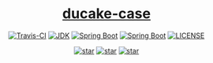 <h1 align="center">
  <a href="https://github.com/xkcoding" target="_blank">ducake-case</a>
</h1>

<p align="center">
  <a href="https://app.travis-ci.com/github/ducake/ducake-case"><img alt="Travis-CI" src="https://app.travis-ci.com/ducake/ducake-case.svg?branch=master"/></a>
  <a href="https://www.oracle.com/technetwork/java/javase/downloads/index.html"><img alt="JDK" src="https://img.shields.io/badge/JDK-1.8.0_202-orange.svg"/></a>
  <a href="https://docs.spring.io/spring-boot/docs/2.1.0.RELEASE/reference/html/"><img alt="Spring Boot" src="https://img.shields.io/badge/Spring Boot-2.7.7-brightgreen.svg"/></a>
  <a href="https://docs.spring.io/spring-boot/docs/2.1.0.RELEASE/reference/html/"><img alt="Spring Boot" src="https://img.shields.io/badge/Spring Cloud-2021.0.6-brightgreen.svg"/></a>
  <a href="https://github.com/ducake/ducake-case/blob/master/LICENSE"><img alt="LICENSE" src="https://img.shields.io/github/license/ducake/ducake-case.svg"/></a>
</p>

<p align="center">
  <a href="https://github.com/ducake/ducake-case/stargazers"><img alt="star" src="https://img.shields.io/github/stars/ducake/ducake-case.svg?label=Stars&style=social"/></a>
  <a href="https://github.com/ducake/ducake-case/network/members"><img alt="star" src="https://img.shields.io/github/forks/ducake/ducake-case.svg?label=Fork&style=social"/></a>
  <a href="https://github.com/ducake/ducake-case/watchers"><img alt="star" src="https://img.shields.io/github/watchers/ducake/ducake-case.svg?label=Watch&style=social"/></a>
</p>